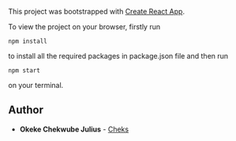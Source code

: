 This project was bootstrapped with [Create React App](https://github.com/facebook/create-react-app).

To view the project on your browser, firstly run
```
npm install
```
to install all the required packages in package.json file and then run
```
npm start
```
on your terminal.

## Author

* **Okeke Chekwube Julius** - [Cheks](https://github.com/chekwube)
